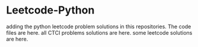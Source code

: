 # Leetcode-Python
adding the python leetcode problem solutions in this repositories. 
The code files are here.
all CTCI problems solutions are here.
some leetcode solutions are here.






